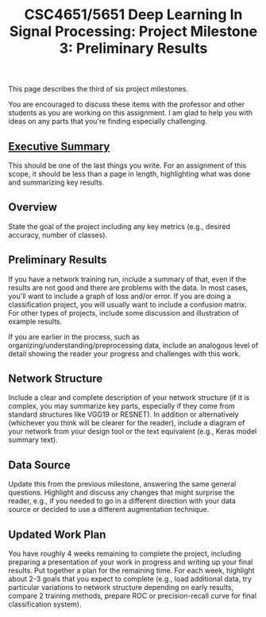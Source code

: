 ﻿---
title: "CSC4651/5651 Deep Learning In Signal Processing: Project Milestone 3: Preliminary Results"
---

This page describes the third of six project milestones.

You are encouraged to discuss these items with the professor and other students as you are working on this assignment. I am glad to help you with ideas on any parts that you're finding especially challenging.

## [Executive Summary](https://writingcenter.uagc.edu/writing-executive-summary)

This should be one of the last things you write. For an assignment of this scope, it should be less than a page in length, highlighting what was done and summarizing key results.

## Overview

State the goal of the project including any key metrics (e.g., desired accuracy, number of classes).

## Preliminary Results

If you have a network training run, include a summary of that, even if the results are not good and there are problems with the data. In most cases, you'll want to include a graph of loss and/or error. If you are doing a classification project, you will usually want to include a confusion matrix. For other types of projects, include some discussion and illustration of example results.

If you are earlier in the process, such as organizing/understanding/preprocessing data, include an analogous level of detail showing the reader your progress and challenges with this work.

## Network Structure

Include a clear and complete description of your network structure (if it is complex, you may summarize key parts, especially if they come from standard structures like VGG19 or RESNET). In addition or alternatively (whichever you think will be clearer for the reader), include a diagram of your network from your design tool or the text equivalent (e.g., Keras model summary text).

## Data Source

Update this from the previous milestone, answering the same general questions. Highlight and discuss any changes that might surprise the reader, e.g., if you needed to go in a different direction with your data source or decided to use a different augmentation technique.

## Updated Work Plan

You have roughly 4 weeks remaining to complete the project, including preparing a presentation of your work in progress and writing up your final results. Put together a plan for the remaining time. For each week, highlight about 2-3 goals that you expect to complete (e.g., load additional data, try particular variations to network structure depending on early results, compare 2 training methods, prepare ROC or precision-recall curve for final classification system).
